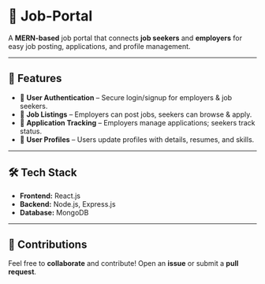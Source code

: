 # 🚀 Job-Portal  

A **MERN-based** job portal that connects **job seekers** and **employers** for easy job posting, applications, and profile management.  

---

## 🔹 Features  

- 🔹 **User Authentication** – Secure login/signup for employers & job seekers.  
- 🔹 **Job Listings** – Employers can post jobs, seekers can browse & apply.  
- 🔹 **Application Tracking** – Employers manage applications; seekers track status.  
- 🔹 **User Profiles** – Users update profiles with details, resumes, and skills.  

---

## 🛠 Tech Stack  

- **Frontend:** React.js  
- **Backend:** Node.js, Express.js  
- **Database:** MongoDB  

---

## 🤝 Contributions  

Feel free to **collaborate** and contribute! Open an **issue** or submit a **pull request**.  
